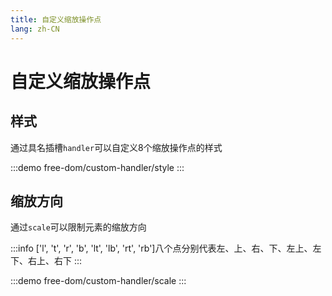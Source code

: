 ```yaml
---
title: 自定义缩放操作点
lang: zh-CN
---
```


# 自定义缩放操作点

## 样式

通过具名插槽`handler`可以自定义8个缩放操作点的样式

:::demo
free-dom/custom-handler/style
:::

## 缩放方向

通过`scale`可以限制元素的缩放方向

:::info
['l', 't', 'r', 'b', 'lt', 'lb', 'rt', 'rb']八个点分别代表左、上、右、下、左上、左下、右上、右下
:::

:::demo
free-dom/custom-handler/scale
:::

